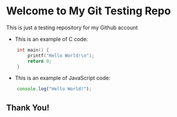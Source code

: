 ﻿# Welcome to My Git Testing Repo

This is just a testing repository for my Github account

- This is an example of C code:

```c
    int main() {
        printf("Hello World!\n");
        return 0;
    }
```

- This is an example of JavaScript code:

```javascript
    console.log("Hello World!");
```
## Thank You!

